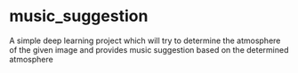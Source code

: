 # music_suggestion
A simple deep learning project which will try to determine the atmosphere of the given image and provides music suggestion based on the determined atmosphere 
